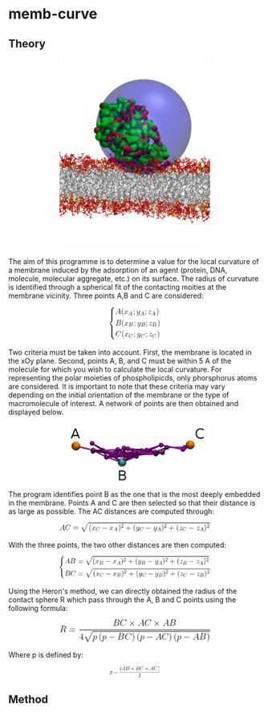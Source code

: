 # memb-curve

## Theory
<p align="center"><img src="images/sphere.jpg" alt="" width="300" ></p>
The aim of this programme is to determine a value for the local curvature of a membrane induced by the adsorption of an agent (protein, DNA, molecule, molecular aggregate, etc.) on its surface. The radius of curvature is identified through a spherical fit of the contacting moities at the membrane vicinity.
Three points A,B and C are considered:
<p align="center"><img src="images/ABC_coord.png" alt="" width="100" ></p>
Two criteria must be taken into account. First, the membrane is located in the xOy plane. Second, points A, B, and C must be within 5 A of the molecule for which you wish to calculate the local curvature. For representing the polar moieties of phospholipicds, only phorsphorus atoms are considered. It is important to note that these criteria may vary depending on the initial orientation of the membrane or the type of macromolecule of interest. A network of points are then obtained and displayed below.

<p align="center"><img src="images/ABC.jpg" alt="" width="300" ></p>

The program identifies point B as the one that is the most deeply embedded in the membrane. Points A and C are then selected so that their distance is as large as possible. The AC distances are computed through:

<p align="center"><img src="images/distAC.png" alt="" width="300" ></p>

With the three points, the two other distances are then computed:

<p align="center"><img src="images/distAB-BC.png" alt="" width="300" ></p>

Using the Heron's method, we can directly obtained the radius of the contact sphere R which pass through the A, B and C points using the following formula:

<p align="center"><img src="images/radiusR.png" alt="" width="300" ></p>

Where p is defined by:

<p align="center"><img src="images/p-value.png" alt="" width="100" ></p>



## Method

